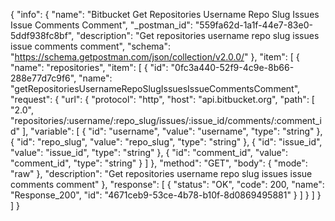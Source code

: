 {
  "info": {
    "name": "Bitbucket Get Repositories Username Repo Slug Issues Issue  Comments Comment",
    "_postman_id": "559fa62d-1a1f-44e7-83e0-5ddf938fc8bf",
    "description": "Get repositories username repo slug issues issue  comments comment",
    "schema": "https://schema.getpostman.com/json/collection/v2.0.0/"
  },
  "item": [
    {
      "name": "repositories",
      "item": [
        {
          "id": "0fc3a440-52f9-4c9e-8b66-288e77d7c9f6",
          "name": "getRepositoriesUsernameRepoSlugIssuesIssueCommentsComment",
          "request": {
            "url": {
              "protocol": "http",
              "host": "api.bitbucket.org",
              "path": [
                "2.0",
                "repositories/:username/:repo_slug/issues/:issue_id/comments/:comment_id"
              ],
              "variable": [
                {
                  "id": "username",
                  "value": "username",
                  "type": "string"
                },
                {
                  "id": "repo_slug",
                  "value": "repo_slug",
                  "type": "string"
                },
                {
                  "id": "issue_id",
                  "value": "issue_id",
                  "type": "string"
                },
                {
                  "id": "comment_id",
                  "value": "comment_id",
                  "type": "string"
                }
              ]
            },
            "method": "GET",
            "body": {
              "mode": "raw"
            },
            "description": "Get repositories username repo slug issues issue  comments comment"
          },
          "response": [
            {
              "status": "OK",
              "code": 200,
              "name": "Response_200",
              "id": "4671ceb9-53ce-4b78-b10f-8d0869495881"
            }
          ]
        }
      ]
    }
  ]
}